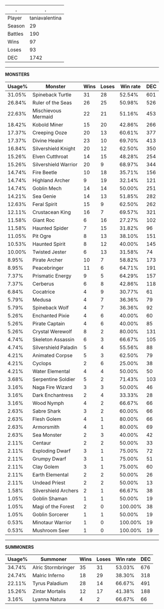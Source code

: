.|.
|-|-
Player|taniavalentina
Season|29
Battles|190
Wins|97
Loses|93
DEC|1742

---
**MONSTERS**

Usage%|Monster|Wins|Loses|Win rate|DEC|
-|-|-|-|-|-|
31.05%|Spineback Turtle|31|28|52.54%|601|
26.84%|Ruler of the Seas|26|25|50.98%|526|
22.63%|Mischievous Mermaid|22|21|51.16%|453|
18.42%|Kobold Miner|15|20|42.86%|266|
17.37%|Creeping Ooze|20|13|60.61%|377|
17.37%|Divine Healer|23|10|69.70%|413|
16.84%|Silvershield Knight|20|12|62.50%|350|
15.26%|Elven Cutthroat|14|15|48.28%|254|
15.26%|Silvershield Warrior|20|9|68.97%|344|
14.74%|Fire Beetle|10|18|35.71%|156|
14.74%|Highland Archer|9|19|32.14%|121|
14.74%|Goblin Mech|14|14|50.00%|251|
14.21%|Sea Genie|14|13|51.85%|282|
12.63%|Feral Spirit|15|9|62.50%|262|
12.11%|Crustacean King|16|7|69.57%|321|
11.58%|Giant Roc|6|16|27.27%|102|
11.58%|Haunted Spider|7|15|31.82%|96|
11.05%|Pit Ogre|8|13|38.10%|151|
10.53%|Haunted Spirit|8|12|40.00%|145|
10.00%|Twisted Jester|6|13|31.58%|74|
8.95%|Pirate Archer|10|7|58.82%|173|
8.95%|Peacebringer|11|6|64.71%|191|
7.37%|Prismatic Energy|9|5|64.29%|157|
7.37%|Cerberus|6|8|42.86%|118|
6.84%|Cocatrice|4|9|30.77%|61|
5.79%|Medusa|4|7|36.36%|79|
5.79%|Spineback Wolf|4|7|36.36%|92|
5.26%|Enchanted Pixie|4|6|40.00%|60|
5.26%|Pirate Captain|4|6|40.00%|85|
5.26%|Crystal Werewolf|8|2|80.00%|131|
4.74%|Skeleton Assassin|6|3|66.67%|105|
4.74%|Silvershield Paladin|5|4|55.56%|88|
4.21%|Animated Corpse|5|3|62.50%|79|
4.21%|Cyclops|2|6|25.00%|38|
4.21%|Water Elemental|4|4|50.00%|50|
3.68%|Serpentine Soldier|5|2|71.43%|103|
3.16%|Naga Fire Wizard|3|3|50.00%|46|
3.16%|Dark Enchantress|2|4|33.33%|28|
3.16%|Wood Nymph|4|2|66.67%|66|
2.63%|Sabre Shark|3|2|60.00%|66|
2.63%|Flesh Golem|4|1|80.00%|66|
2.63%|Armorsmith|4|1|80.00%|69|
2.63%|Sea Monster|2|3|40.00%|42|
2.11%|Centaur|2|2|50.00%|33|
2.11%|Exploding Dwarf|3|1|75.00%|72|
2.11%|Grumpy Dwarf|3|1|75.00%|51|
2.11%|Clay Golem|3|1|75.00%|60|
2.11%|Earth Elemental|2|2|50.00%|26|
2.11%|Undead Priest|2|2|50.00%|13|
1.58%|Silvershield Archers|2|1|66.67%|38|
1.05%|Goblin Shaman|1|1|50.00%|19|
1.05%|Magi of the Forest|2|0|100.00%|38|
1.05%|Goblin Sorcerer|1|1|50.00%|19|
0.53%|Minotaur Warrior|1|0|100.00%|19|
0.53%|Mushroom Seer|1|0|100.00%|19|

---
**SUMMONERS**

Usage%|Summoner|Wins|Loses|Win rate|DEC|
-|-|-|-|-|-|
34.74%|Alric Stormbringer|35|31|53.03%|676|
24.74%|Malric Inferno|18|29|38.30%|318|
22.11%|Tyrus Paladium|28|14|66.67%|491|
15.26%|Zintar Mortalis|12|17|41.38%|188|
3.16%|Lyanna Natura|4|2|66.67%|66|
